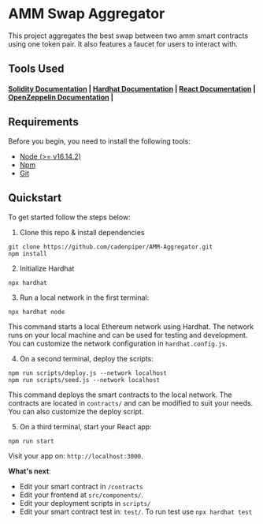 # AMM Swap Aggregator

This project aggregates the best swap between two amm smart contracts using one token pair. It also features a faucet for users to interact with.

## Tools Used

<h4>
  <a href="https://docs.soliditylang.org/en/v0.8.0/"> Solidity Documentation</a> |
  <a href="https://hardhat.org/docs">Hardhat Documentation</a> |
  <a href="https://devdocs.io/react/">React Documentation</a> |
  <a href="https://docs.openzeppelin.com/">OpenZeppelin Documentation</a> |
</h4>

## Requirements

Before you begin, you need to install the following tools:

- [Node (>= v16.14.2)](https://nodejs.org/en/download/)
- [Npm](https://docs.npmjs.com/downloading-and-installing-node-js-and-npm)
- [Git](https://git-scm.com/downloads)

## Quickstart

To get started follow the steps below:

1. Clone this repo & install dependencies

```
git clone https://github.com/cadenpiper/AMM-Aggregator.git
npm install
```

2. Initialize Hardhat
```
npx hardhat
```

3. Run a local network in the first terminal:

```
npx hardhat node
```

This command starts a local Ethereum network using Hardhat. The network runs on your local machine and can be used for testing and development. You can customize the network configuration in `hardhat.config.js`.

4. On a second terminal, deploy the scripts:

```
npm run scripts/deploy.js --network localhost
npm run scripts/seed.js --network localhost
```

This command deploys the smart contracts to the local network. The contracts are located in `contracts/` and can be modified to suit your needs. You can also customize the deploy script.

5. On a third terminal, start your React app:

```
npm run start
```

Visit your app on: `http://localhost:3000`.

**What's next**:

- Edit your smart contract in `/contracts`
- Edit your frontend at `src/components/`.
- Edit your deployment scripts in `scripts/`
- Edit your smart contract test in: `test/`. To run test use `npx hardhat test`
